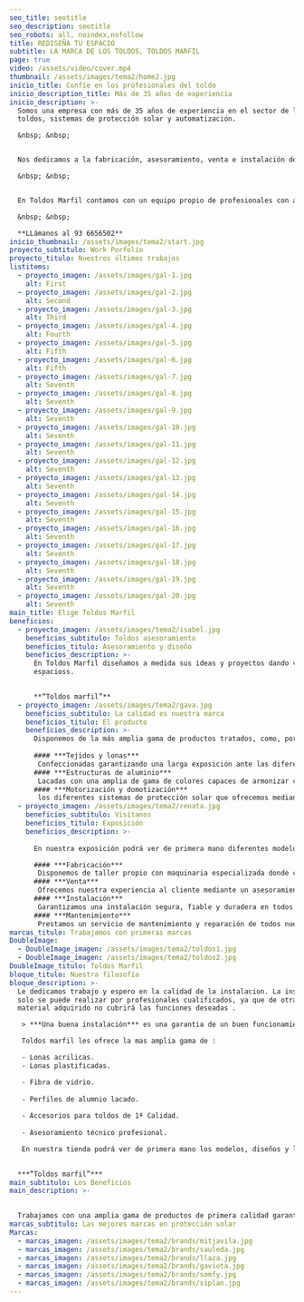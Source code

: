 ```yaml
---
seo_title: seotitle
seo_description: seotitle
seo_robots: all, noindex,nofollow
title: REDISEÑA TU ESPACIO
subtitle: LA MARCA DE LOS TOLDOS, TOLDOS MARFIL
page: true
video: /assets/video/cover.mp4
thumbnail: /assets/images/tema2/home2.jpg
inicio_title: Confíe en los profesionales del toldo
inicio_description_title: Más de 35 años de experiencia
inicio_description: >-
  Somos una empresa con más de 35 años de experiencia en el sector de los
  toldos, sistemas de protección solar y automatización.	

  &nbsp; &nbsp;


  Nos dedicamos a la fabricación, asesoramiento, venta e instalación de todo tipo de toldos. Somos expertos en confección a medida con materiales de primera calidad.		

  &nbsp; &nbsp;


  En Toldos Marfil contamos con un equipo propio de profesionales con amplia experiencia en el sector, ofreciendo así un servicio personalizado a nuestros clientes de instalación y mantenimiento de nuestros productos.

  &nbsp; &nbsp;

  **LLámanos al 93 6656502**
inicio_thumbnail: /assets/images/tema2/start.jpg
proyecto_subtitulo: Work Porfolio
proyecto_titulo: Nuestros últimos trabajos
listitems:
  - proyecto_imagen: /assets/images/gal-1.jpg
    alt: First
  - proyecto_imagen: /assets/images/gal-2.jpg
    alt: Second
  - proyecto_imagen: /assets/images/gal-3.jpg
    alt: Third
  - proyecto_imagen: /assets/images/gal-4.jpg
    alt: Fourth
  - proyecto_imagen: /assets/images/gal-5.jpg
    alt: Fifth
  - proyecto_imagen: /assets/images/gal-6.jpg
    alt: Fifth
  - proyecto_imagen: /assets/images/gal-7.jpg
    alt: Seventh
  - proyecto_imagen: /assets/images/gal-8.jpg
    alt: Seventh
  - proyecto_imagen: /assets/images/gal-9.jpg
    alt: Seventh
  - proyecto_imagen: /assets/images/gal-10.jpg
    alt: Seventh
  - proyecto_imagen: /assets/images/gal-11.jpg
    alt: Seventh
  - proyecto_imagen: /assets/images/gal-12.jpg
    alt: Seventh
  - proyecto_imagen: /assets/images/gal-13.jpg
    alt: Seventh
  - proyecto_imagen: /assets/images/gal-14.jpg
    alt: Seventh
  - proyecto_imagen: /assets/images/gal-15.jpg
    alt: Seventh
  - proyecto_imagen: /assets/images/gal-16.jpg
    alt: Seventh
  - proyecto_imagen: /assets/images/gal-17.jpg
    alt: Seventh
  - proyecto_imagen: /assets/images/gal-18.jpg
    alt: Seventh
  - proyecto_imagen: /assets/images/gal-19.jpg
    alt: Seventh
  - proyecto_imagen: /assets/images/gal-20.jpg
    alt: Seventh
main_title: Elige Toldos Marfil
beneficios:
  - proyecto_imagen: /assets/images/tema2/isabel.jpg
    beneficios_subtitulo: Toldos asesoramiento
    beneficios_titulo: Asesoramiento y diseño
    beneficios_description: >-
      En Toldos Marfil diseñamos a medida sus ideas y proyectos dando vida a sus
      espacioss. 
        

      **“Toldos marfil”**
  - proyecto_imagen: /assets/images/tema2/gava.jpg
    beneficios_subtitulo: La calidad es nuestra marca
    beneficios_titulo: El producto
    beneficios_description: >-
      Disponemos de la más amplia gama de productos tratados, como, por ejemplo:
        
      #### ***Tejidos y lonas***
       Confeccionadas garantizando una larga exposición ante las diferentes inclemencias climáticas.
      #### ***Estructuras de aluminio***
       Lacadas con una amplia de gama de colores capaces de armonizar con el entorno de su espacio.
      #### ***Motorización y domotización***
       los diferentes sistemas de protección solar que ofrecemos mediante control remoto, sensores de viento o sol y los más avanzados asistentes de voz disponibles en el mercado.
  - proyecto_imagen: /assets/images/tema2/renata.jpg
    beneficios_subtitulo: Visítanos
    beneficios_titulo: Exposición
    beneficios_description: >-
      
      En nuestra exposición podrá ver de primera mano diferentes modelos, sistemas de toldos y motorización. Desde nuestro taller confeccionamos y fabricamos nuestros propios productos.

      #### ***Fabricación***
       Disponemos de taller propio con maquinaria especializada donde confeccionamos y producimos todos nuestros artículos.
      #### ***Venta***
       Ofrecemos nuestra experiencia al cliente mediante un asesoramiento, diseño y servicio post-venta especializado.
      #### ***Instalación***
       Garantizamos una instalación segura, fiable y duradera en todos nuestros productos con materiales y profesionales cualificados.
      #### ***Mantenimiento***
       Prestamos un servicio de mantenimiento y reparación de todos nuestros productos para prolongar la vida útil de su toldo.
marcas_titulo: Trabajamos con primeras marcas
DoubleImage:
  - DoubleImage_imagen: /assets/images/tema2/toldos1.jpg
  - DoubleImage_imagen: /assets/images/tema2/toldos2.jpg
DoubleImage_titulo: Toldos Marfil
bloque_titulo: Nuestra filosofía
bloque_description: >-
  Le dedicamos trabajo y espero en la calidad de la instalacion. La instalación
  solo se puede realizar por profesionales cualificados, ya que de otra forma el
  material adquirido no cubrirá las funciones deseadas .

   > ***Una buena instalación*** es una garantia de un buen funcionamiento.

   Toldos marfil les ofrece la mas amplia gama de : 

   - Lonas acrilicas.
   - Lonas plastificadas.

   - Fibra de vidrio.
   
   - Perfiles de alumnio lacado.
   
   - Accesorios para toldos de 1ª Calidad.
   
   - Asesoramiento técnico profesional.

   En nuestra tienda podrá ver de primera mano los modelos, diseños y los distintos dispositivos de motorización para los mismos.

   
  ***“Toldos marfil”***
main_subtitulo: Los Beneficios
main_description: >-
  

  Trabajamos con una amplia gama de productos de primera calidad garantizando una instalación adecuada mediante profesionales cualificados por la experiencia y la formación.
marcas_subtitulo: Las mejores marcas en protección solar
Marcas:
  - marcas_imagen: /assets/images/tema2/brands/mitjavila.jpg
  - marcas_imagen: /assets/images/tema2/brands/sauleda.jpg
  - marcas_imagen: /assets/images/tema2/brands/llaza.jpg
  - marcas_imagen: /assets/images/tema2/brands/gaviota.jpg
  - marcas_imagen: /assets/images/tema2/brands/somfy.jpg
  - marcas_imagen: /assets/images/tema2/brands/siplan.jpg
---
```

